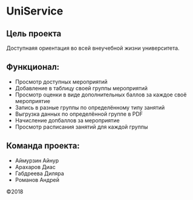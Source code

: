 # UniService

## Цель проекта
   Доступнаяя ориентация во всей внеучебной жизни университета.
   
## Функционал:
 - Просмотр доступных мероприятий
 - Добавление в таблицу своей группы мероприятий
 - Просмотр оценки в виде дополнительных баллов за каждое своё мероприятие
 - Запись в разные группы по определённому типу занятий
 - Выгрузка данных по определённой группе в PDF
 - Начисление допбаллов за мероприятие
 - Просмотр расписания занятий для каждой группы
 
## Команда проекта:
 - Аймурзин Айнур
 - Арахаров Диас
 - Габдреева Диляра
 - Романов Андрей
 
 

©2018
